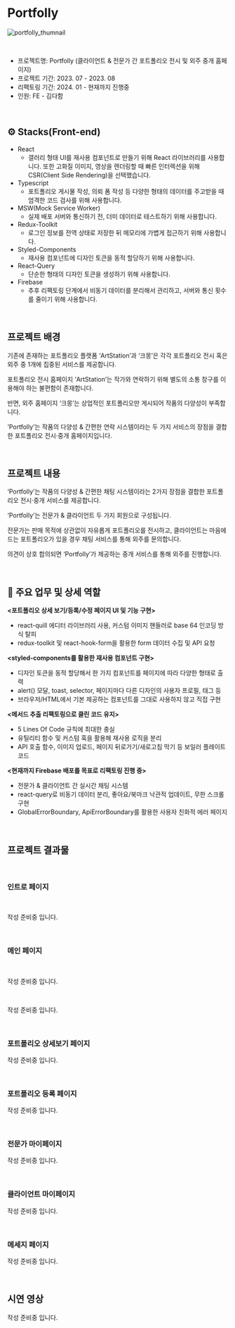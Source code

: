 # Portfolly
![portfolly_thumnail](https://img1.daumcdn.net/thumb/R1280x0/?scode=mtistory2&fname=https%3A%2F%2Fblog.kakaocdn.net%2Fdn%2FHjjcg%2FbtsE0JqGnCm%2F29gkawNCW3C5Y3TAh9pD70%2Fimg.png)

<br/>

* 프로젝트명: Portfolly (클라이언트 & 전문가 간 포트폴리오 전시 및 외주 중개 홈페이지)
* 프로젝트 기간: 2023. 07 - 2023. 08
* 리팩토링 기간: 2024. 01 - 현재까지 진행중
* 인원: FE - 김다함

<br/>

## ⚙️ Stacks(Front-end)
* React
  * 갤러리 형태 UI를 재사용 컴포넌트로 만들기 위해 React 라이브러리를 사용합니다. 또한 고화질 이미지, 영상을 렌더링할 때 빠른 인터렉션을 위해 CSR(Client Side Rendering)을 선택했습니다.
* Typescript
  * 포트폴리오 게시물 작성, 의뢰 폼 작성 등 다양한 형태의 데이터를 주고받을 때 엄격한 코드 검사를 위해 사용합니다.
* MSW(Mock Service Worker)
  * 실제 배포 서버와 통신하기 전, 더미 데이터로 테스트하기 위해 사용합니다.
* Redux-Toolkit
  * 로그인 정보를 전역 상태로 저장한 뒤 메모리에 가볍게 접근하기 위해 사용합니다.
* Styled-Components
  * 재사용 컴포넌트에 디자인 토큰을 동적 할당하기 위해 사용합니다.
* React-Query
  * 단순한 형태의 디자인 토큰을 생성하기 위해 사용합니다.
* Firebase
  * 추후 리팩토링 단계에서 비동기 데이터를 분리해서 관리하고, 서버와 통신 횟수를 줄이기 위해 사용합니다.

<br/>

## 프로젝트 배경
 기존에 존재하는 포트폴리오 플랫폼 ‘ArtStation’과 ‘크몽’은 각각 포트폴리오 전시 혹은 외주 중 1개에 집중된 서비스를 제공합니다.
 
 포트폴리오 전시 홈페이지 ‘ArtStation’는 작가와 연락하기 위해 별도의 소통 창구를 이용해야 하는 불편함이 존재합니다.
 
 반면, 외주 홈페이지 ‘크몽’는 상업적인 포트폴리오만 게시되어 작품의 다양성이 부족합니다.
 
 ‘Portfolly’는 작품의 다양성 & 간편한 연락 시스템이라는 두 가지 서비스의 장점을 결합한 포트폴리오 전시·중개 홈페이지입니다.

<br/>

## 프로젝트 내용
 ‘Portfolly’는 작품의 다양성 & 간편한 채팅 시스템이라는 2가지 장점을 결합한 포트폴리오 전시·중개 서비스를 제공합니다. 
 
 ‘Portfolly’는 전문가 & 클라이언트 두 가지 회원으로 구성됩니다.
 
 전문가는 판매 목적에 상관없이 자유롭게 포트폴리오를 전시하고, 클라이언트는 마음에 드는 포트폴리오가 있을 경우 채팅 서비스를 통해 외주를 문의합니다.
 
 의견이 상호 합의되면 ‘Portfolly’가 제공하는 중개 서비스를 통해 외주를 진행합니다.

<br/>

## 💼 주요 업무 및 상세 역할

<b><포트폴리오 상세 보기/등록/수정 페이지 UI 및 기능 구현></b>
- react-quill 에디터 라이브러리 사용, 커스텀 이미지 핸들러로 base 64 인코딩 방식 탈피
- redux-toolkit 및 react-hook-form을 활용한 form 데이터 수집 및 API 요청

<b><styled-components를 활용한 재사용 컴포넌트 구현></b>
- 디자인 토큰을 동적 할당해서 한 가지 컴포넌트를 페이지에 따라 다양한 형태로 출력
- alert() 모달, toast, selector, 페이지마다 다른 디자인의 사용자 프로필, 태그 등
- 브라우저/HTML에서 기본 제공하는 컴포넌트를 그대로 사용하지 않고 직접 구현

<b><메서드 추출 리팩토링으로 클린 코드 유지></b>
- 5 Lines Of Code 규칙에 최대한 충실
- 유틸리티 함수 및 커스텀 훅을 활용해 재사용 로직을 분리
- API 호출 함수, 이미지 업로드, 페이지 뒤로가기/새로고침 막기 등 보일러 플레이트 코드

<b><현재까지 Firebase 배포를 목표로 리팩토링 진행 중></b>
- 전문가 & 클라이언트 간 실시간 채팅 시스템
- react-query로 비동기 데이터 분리, 좋아요/북마크 낙관적 업데이트, 무한 스크롤 구현
- GlobalErrorBoundary, ApiErrorBoundary를 활용한 사용자 친화적 에러 페이지

<br/>

## 프로젝트 결과물

<br/>

### 인트로 페이지

<br/>

작성 준비중 입니다.

<br/>

### 메인 페이지

<br/>

작성 준비중 입니다.

<br/>

작성 준비중 입니다.

<br/>

### 포트폴리오 상세보기 페이지

작성 준비중 입니다.

<br/>

### 포트폴리오 등록 페이지

작성 준비중 입니다.

<br/>

### 전문가 마이페이지

작성 준비중 입니다.

<br/>

### 클라이언트 마이페이지

작성 준비중 입니다.

<br/>

### 메세지 페이지

작성 준비중 입니다.

<br/>

## 시연 영상

작성 준비중 입니다.

<br/><br/>
